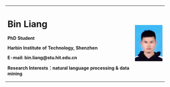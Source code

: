 <table border="0">
  <tr>
    <td width="80%">
      <h1>Bin Liang</h1>
      <p><b>PhD Student</b></p>
      <p><b>Harbin Institute of Technology, Shenzhen</b></p>
      <p><b>E-mail: bin.liang@stu.hit.edu.cn</b></p>
      <p><b>Research Interests：natural language processing & data mining</b></p>
    </td>
    <td width="20%">
      <img src="/binliang.jpeg" width="100%">
    </td>
  </tr>
</table>

